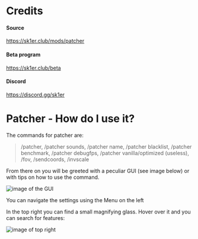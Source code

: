 # Credits
#### Source
https://sk1er.club/mods/patcher
#### Beta program
https://sk1er.club/beta
#### Discord
https://discord.gg/sk1er

# Patcher - How do I use it?

The commands for patcher are:
> /patcher, /patcher sounds, /patcher name, /patcher blacklist, /patcher benchmark, /patcher debugfps, /patcher vanilla/optimized (useless), /fov, /sendcoords, /invscale

From there on you will be greeted with a peculiar GUI (see image below) or with tips on how to use the command.

![image of the GUI](https://raw.githubusercontent.com/nacrt/SkyblockClient-REPO/main/files/guides/images/PatcherGUI.png)


You can navigate the settings using the Menu on the left

In the top right you can find a small magnifying glass. Hover over it and you can search for features:

![image of top right](https://raw.githubusercontent.com/nacrt/SkyblockClient-REPO/main/files/guides/images/PatcherSearch.png)


